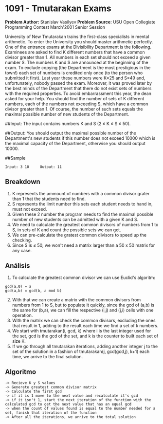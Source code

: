 # 1091 - Tmutarakan Exams

**Problem Author:** Stanislav Vasilyev
**Problem Source:** USU Open Collegiate Programming Contest March'2001 Senior Session

University of New Tmutarakan trains the first-class specialists in mental arithmetic. To enter the University you should master arithmetic perfectly. One of the entrance exams at the Divisibility Department is the following. Examinees are asked to find K different numbers that have a common divisor greater than 1. All numbers in each set should not exceed a given number S. The numbers K and S are announced at the beginning of the exam. To exclude copying (the Department is the most prestigious in the town!) each set of numbers is credited only once (to the person who submitted it first).
Last year these numbers were K=25 and S=49 and, unfortunately, nobody passed the exam. Moreover, it was proved later by the best minds of the Department that there do not exist sets of numbers with the required properties. To avoid embarrassment this year, the dean asked for your help. You should find the number of sets of K different numbers, each of the numbers not exceeding S, which have a common divisor greater than 1. Of course, the number of such sets equals the maximal possible number of new students of the Department.

##Input:
The input contains numbers K and S (2 ≤ K ≤ S ≤ 50).

##Output:
You should output the maximal possible number of the Department's new students if this number does not exceed 10000 which is the maximal capacity of the Department, otherwise you should output 10000.

##Sample
```
Input: 3 10     Output: 11
```

## Breakdown
1. K represents the ammount of numbers with a common divisor grater than 1 that the students need to find.
2. S represents the limit number this sets each student needs to hand in, must not exceed.
3. Given these 2 number the program needs to find the maximal possible number of new students can be admitted with a given K and S.
4. We need to calculate the greatest common divisors of numbers from 1 to S, in sets of K and count the possible sets we can get.
5. We can pre-calculate the gratest common divisors to speed up the checking.
6. Since S is ≤ 50, we won't need a matrix larger than a 50 x 50 matrix for any case.


## Análisis
1. To calculate the greatest common divisor we can use Euclid's algoritm:

```
gcd(a,0) = a
gcd(a,b) = gcd(b, a mod b)
```
2. With that we can create a matrix with the common divisors from numbers from 1 to S, but to populate it quickly, since the gcd of (a,b) is the same for (b,a), we can fill the respective (i,j) and (j,i) cells with one operation.
3. With the matrix we can check the common divisors, excluding the ones that result in 1, adding to the result each time we find a set of k numbers.
4. We start with tmutarakan(i, gcd, k) where i is the last integer used for the set, gcd is the gcd of the set, and k is the counter to built each set of size K.
5. If we go through all tmutarakan iterations, adding another integer j to the set of the solution in a fashion of tmutarakan(j, gcd(gcd,j), k+1) each time, we arrive to the final solution.

## Algoritmo
```
-> Recieve K y S values
-> Generete greatest common divisor matrix
-> Calculate the first gcd
-> if it is 1 move to the next value and recalculate it's gcd
-> if it isn't 1, start the next iteration of the function with the calculated gcd to get the next value that has an equal gcd
-> when the count of values found is equal to the number needed for a set, finish that iteration of the function
-> After all the iterations, we arrive to the total solution
```
